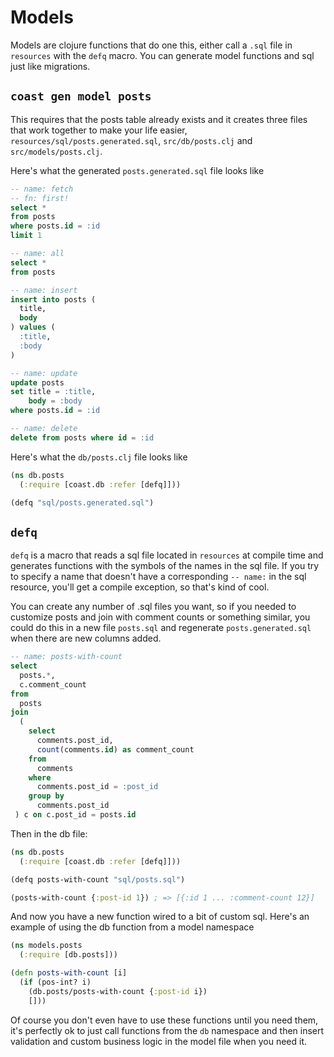 # Models

Models are clojure functions that do one this, either call a `.sql` file in `resources` with the `defq` macro. You can generate model functions and sql just like migrations.

## `coast gen model posts`

This requires that the posts table already exists and it creates three files that work together to make your life easier, `resources/sql/posts.generated.sql`, `src/db/posts.clj` and `src/models/posts.clj`.

Here's what the generated `posts.generated.sql` file looks like

```sql
-- name: fetch
-- fn: first!
select *
from posts
where posts.id = :id
limit 1

-- name: all
select *
from posts

-- name: insert
insert into posts (
  title,
  body
) values (
  :title,
  :body
)

-- name: update
update posts
set title = :title,
    body = :body
where posts.id = :id

-- name: delete
delete from posts where id = :id
```

Here's what the `db/posts.clj` file looks like

```clojure
(ns db.posts
  (:require [coast.db :refer [defq]]))

(defq "sql/posts.generated.sql")
```

## `defq`

`defq` is a macro that reads a sql file located in `resources` at compile time and generates functions
with the symbols of the names in the sql file. If you try to specify a name that doesn't have a corresponding `-- name:`
in the sql resource, you'll get a compile exception, so that's kind of cool.

You can create any number of .sql files you want, so if you needed to customize
posts and join with comment counts or something similar, you could do this in a new file `posts.sql` and regenerate `posts.generated.sql` when there are new columns added.

```sql
-- name: posts-with-count
select
  posts.*,
  c.comment_count
from
  posts
join
  (
    select
      comments.post_id,
      count(comments.id) as comment_count
    from
      comments
    where
      comments.post_id = :post_id
    group by
      comments.post_id
 ) c on c.post_id = posts.id
 ```

 Then in the db file:

```clojure
(ns db.posts
  (:require [coast.db :refer [defq]]))

(defq posts-with-count "sql/posts.sql")

(posts-with-count {:post-id 1}) ; => [{:id 1 ... :comment-count 12}]
```

And now you have a new function wired to a bit of custom sql. Here's an example of using the db function from a model namespace

```clojure
(ns models.posts
  (:require [db.posts]))

(defn posts-with-count [i]
  (if (pos-int? i)
    (db.posts/posts-with-count {:post-id i})
    []))
```

Of course you don't even have to use these functions until you need them, it's perfectly ok to just call functions from the `db` namespace
and then insert validation and custom business logic in the model file when you need it.
